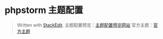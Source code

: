 
# phpstorm 主题配置

> Written with [StackEdit](https://stackedit.io/).
> 主题配置预览：[主题配置预览网站](http://daylerees.github.io/)
> 官方主题：[官方主题](http://www.phpstorm-themes.com/)
<!--stackedit_data:
eyJoaXN0b3J5IjpbLTEwMTQ0NDAzNjddfQ==
-->